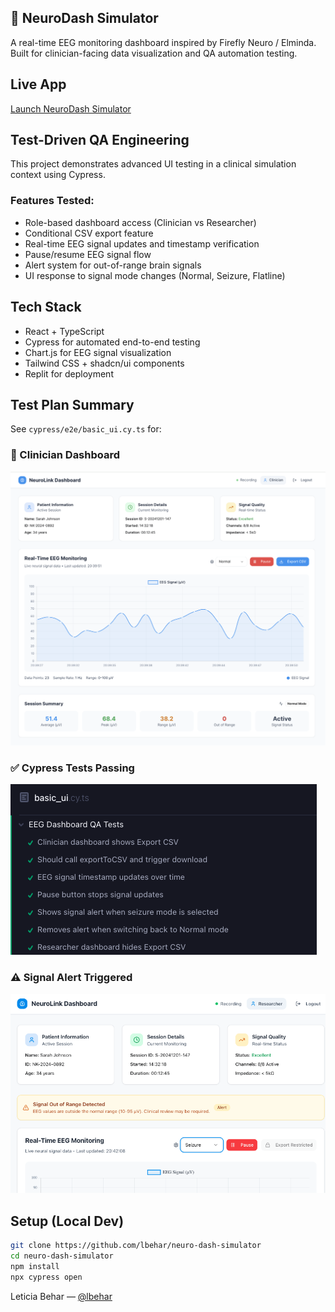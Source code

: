 ## 🧠 NeuroDash Simulator

A real-time EEG monitoring dashboard inspired by Firefly Neuro / Elminda. Built for clinician-facing data visualization and QA automation testing.

## Live App
[Launch NeuroDash Simulator](https://neuro-dash-simulator.replit.app/)

## Test-Driven QA Engineering

This project demonstrates advanced UI testing in a clinical simulation context using Cypress.

### Features Tested:

* Role-based dashboard access (Clinician vs Researcher)
* Conditional CSV export feature
* Real-time EEG signal updates and timestamp verification
* Pause/resume EEG signal flow
* Alert system for out-of-range brain signals
* UI response to signal mode changes (Normal, Seizure, Flatline)

## Tech Stack

* React + TypeScript
* Cypress for automated end-to-end testing
* Chart.js for EEG signal visualization
* Tailwind CSS + shadcn/ui components
* Replit for deployment

## Test Plan Summary

See `cypress/e2e/basic_ui.cy.ts` for:

### 🧠 Clinician Dashboard
![Clinician Dashboard](./screenshots/dashboard.png)

### ✅ Cypress Tests Passing
![Cypress Tests](./screenshots/cypress-tests-passing.png)

### ⚠️ Signal Alert Triggered
![EEG Alert](./screenshots/signal-alert.png)

## Setup (Local Dev)

```bash
git clone https://github.com/lbehar/neuro-dash-simulator
cd neuro-dash-simulator
npm install
npx cypress open
```

Leticia Behar — [@lbehar](https://github.com/lbehar)

